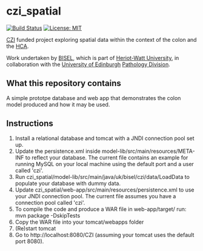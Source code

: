 # czi_spatial

[![Build Status](https://travis-ci.com/Comparative-Pathology/czi_spatial.svg?branch=master)](https://travis-ci.com/Comparative-Pathology/czi_spatial) [![License: MIT](https://img.shields.io/badge/License-MIT-yellow.svg)](https://opensource.org/licenses/MIT)

[CZI](https://www.chanzuckerberg.com/) funded project exploring spatial data within the context of the colon and the [HCA](https://www.humancellatlas.org/).

Work undertaken by [BISEL](http://www.macs.hw.ac.uk/bisel), which is part of [Heriot-Watt University](http://www.hw.ac.uk), in collaboration with the [University of Edinburgh](http://www.ed.ac.uk) [Pathology Division](https://www.ed.ac.uk/pathology/).

## What this repository contains

A simple prototpe database and web app that demonstrates the colon model produced and how it may be used.


## Instructions

1. Install a relational database and tomcat with a JNDI connection pool set up.
2. Update the persistence.xml inside model-lib/src/main/resources/META-INF to reflect your database. The current file contains an example for running MySQL on your local machine using the default port and a user called 'czi'.
3. Run czi_spatial/model-lib/src/main/java/uk/bisel/czi/data/LoadData to populate your database with dummy data.
4. Update czi_spatial/web-app/src/main/resources/persistence.xml to use your JNDI connection pool. The current file assumes you have a connection pool called 'czi'.
5. To compile the code and produce a WAR file in web-app/target/ run: mvn package -DskipTests
6. Copy the WAR file into your tomcat/webapps folder
7. (Re)start tomcat
8. Go to http://localhost:8080/CZI (assuming your tomcat uses the default port 8080).
